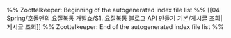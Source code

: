 %% Zoottelkeeper: Beginning of the autogenerated index file list  %%
 [[04 Spring/호돌맨의 요절복통 개발쇼/S1. 요절복통 블로그 API 만들기 기본/게시글 조회|게시글 조회]]
%% Zoottelkeeper: End of the autogenerated index file list  %%
